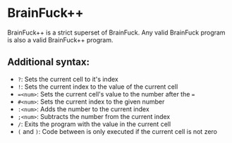 # BrainFuck++
BrainFuck++ is a strict superset of BrainFuck.
Any valid BrainFuck program is also a valid BrainFuck++ program.

## Additional syntax:
- `?`: Sets the current cell to it's index
- `!`: Sets the current index to the value of the current cell
- `=<num>`: Sets the current cell's value to the number after the `=`
- `#<num>`: Sets the current index to the given number
- `:<num>`: Adds the number to the current index
- `;<num>`: Subtracts the number from the current index
- `/`: Exits the program with the value in the current cell
- `(` and `)`: Code between is only executed if the current cell is not zero
